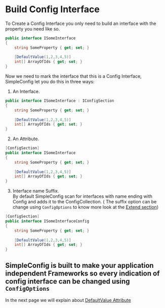 ﻿# Build Config Interface

To Create a Config Interface you only need to build an interface with the property you need like so.

````C#
public interface ISomeInterface
{
    string SomeProperty { get; set; }
    
    [DefaultValue(1,2,3,4,5)]
    int[] ArrayOfIds { get; set; }
}

````

Now we need to mark the interface that this is a Config Interface, SimpleConfig let you do this in three ways:  
1. An Interface.
````C#
public interface ISomeInterface : IConfigSection
{
    string SomeProperty { get; set; }
    
    [DefaultValue(1,2,3,4,5)]
    int[] ArrayOfIds { get; set; }
}

`````
2. An Attribute.
````C#
[ConfigSection]
public interface ISomeInterface
{
    string SomeProperty { get; set; }
    
    [DefaultValue(1,2,3,4,5)]
    int[] ArrayOfIds { get; set; }
}
````

3. Interface name Suffix.  
By default SimpleConfig scan for interfaces with name ending with Config and adds it to the ConfigCollection. ( The suffix option can be change using `ConfigOptions` to know more look at the [Extend section]())

````C#
[ConfigSection]
public interface ISomeInterfaceConfig
{
    string SomeProperty { get; set; }
    
    [DefaultValue(1,2,3,4,5)]
    int[] ArrayOfIds { get; set; }
}
````

## SimpleConfig is built to make your application independent Frameworks so every indication of config interface can be changed using `ConfigOptions`

In the next page we will explain about [DefaultValue Attribute]()